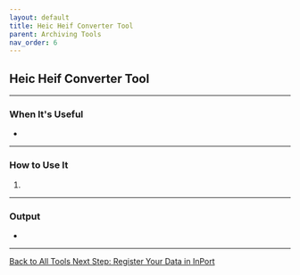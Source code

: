 ```yaml
---
layout: default
title: Heic Heif Converter Tool
parent: Archiving Tools
nav_order: 6
---
```


## Heic Heif Converter Tool


---

### When It's Useful

- 

---

### How to Use It

1. 


---

### Output

- 
---

<a href="{{ '/docs/Tools' | relative_url }}" class="btn btn-custom fs-6 mb-4 mb-md-0">
  Back to All Tools
   
<a href="{{ '/docs/Register-Data-in-InPort' | relative_url }}" class="btn btn-custom fs-6 mb-4 mb-md-0">
  Next Step: Register Your Data in InPort
